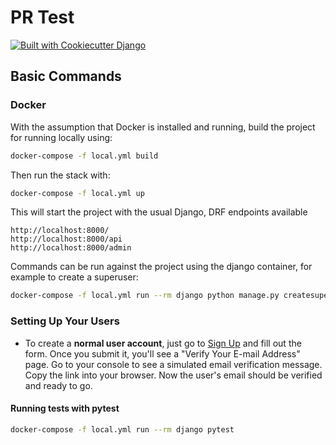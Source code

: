 # PR Test

[![Built with Cookiecutter Django](https://img.shields.io/badge/built%20with-Cookiecutter%20Django-ff69b4.svg?logo=cookiecutter)](https://github.com/cookiecutter/cookiecutter-django/)

## Basic Commands

### Docker

With the assumption that Docker is installed and running, build the project for running locally using:

```bash
docker-compose -f local.yml build
```

Then run the stack with:
```bash
docker-compose -f local.yml up
```

This will start the project with the usual Django, DRF endpoints available
```
http://localhost:8000/
http://localhost:8000/api
http://localhost:8000/admin
```

Commands can be run against the project using the django container, for example to create a superuser:
```bash
docker-compose -f local.yml run --rm django python manage.py createsuperuser
```

### Setting Up Your Users

-   To create a **normal user account**, just go to [Sign Up](http://localhost:8000/accounts/signup/) and fill out the form. Once you submit it, you'll see a "Verify Your E-mail Address" page. Go to your console to see a simulated email verification message. Copy the link into your browser. Now the user's email should be verified and ready to go.

#### Running tests with pytest

```bash
docker-compose -f local.yml run --rm django pytest
```
